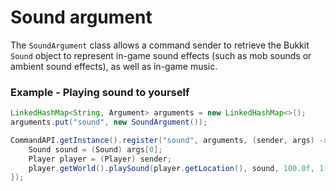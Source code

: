 # Sound argument

The `SoundArgument` class allows a command sender to retrieve the Bukkit `Sound` object to represent in-game sound effects (such as mob sounds or ambient sound effects), as well as in-game music.

### Example - Playing sound to yourself

```java
LinkedHashMap<String, Argument> arguments = new LinkedHashMap<>();
arguments.put("sound", new SoundArgument());

CommandAPI.getInstance().register("sound", arguments, (sender, args) -> {
    Sound sound = (Sound) args[0];
    Player player = (Player) sender;
    player.getWorld().playSound(player.getLocation(), sound, 100.0f, 1.0f);
});
```

